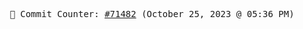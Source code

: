 <p align="center">
    <samp>
        📮 Commit Counter: <a href="https://github.com/Javascript-void0/Javascript-void0/commits/main">#71482</a> (October 25, 2023 @ 05:36 PM)
    </samp>
</p>